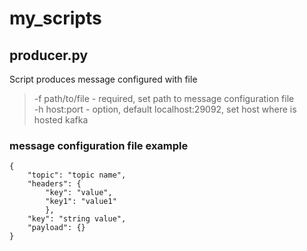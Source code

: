 # my_scripts

## producer.py
Script produces message configured with file <br/>
> -f path/to/file - required, set path to message configuration file <br/>
> -h host:port - option, default localhost:29092, set host where is hosted kafka <br/>

### message configuration file example <br/>
```
{
	"topic": "topic name",
	"headers": {
		"key": "value",
		"key1": "value1"
		},
	"key": "string value",
	"payload": {}
}
```

